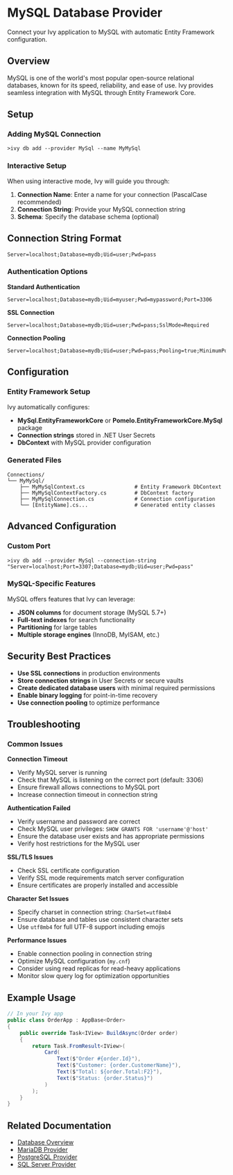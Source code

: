 # MySQL Database Provider

<Ingress>
Connect your Ivy application to MySQL with automatic Entity Framework configuration.
</Ingress>

## Overview

MySQL is one of the world's most popular open-source relational databases, known for its speed, reliability, and ease of use. Ivy provides seamless integration with MySQL through Entity Framework Core.

## Setup

### Adding MySQL Connection

```terminal
>ivy db add --provider MySql --name MyMySql
```

### Interactive Setup

When using interactive mode, Ivy will guide you through:

1. **Connection Name**: Enter a name for your connection (PascalCase recommended)
2. **Connection String**: Provide your MySQL connection string
3. **Schema**: Specify the database schema (optional)

## Connection String Format

```text
Server=localhost;Database=mydb;Uid=user;Pwd=pass
```

### Authentication Options

**Standard Authentication**
```text
Server=localhost;Database=mydb;Uid=myuser;Pwd=mypassword;Port=3306
```

**SSL Connection**
```text
Server=localhost;Database=mydb;Uid=user;Pwd=pass;SslMode=Required
```

**Connection Pooling**
```text
Server=localhost;Database=mydb;Uid=user;Pwd=pass;Pooling=true;MinimumPoolSize=1;MaximumPoolSize=20
```

## Configuration

### Entity Framework Setup

Ivy automatically configures:
- **MySql.EntityFrameworkCore** or **Pomelo.EntityFrameworkCore.MySql** package
- **Connection strings** stored in .NET User Secrets
- **DbContext** with MySQL provider configuration

### Generated Files

```text
Connections/
└── MyMySql/
    ├── MyMySqlContext.cs                # Entity Framework DbContext
    ├── MyMySqlContextFactory.cs         # DbContext factory
    ├── MyMySqlConnection.cs             # Connection configuration
    └── [EntityName].cs...               # Generated entity classes
```

## Advanced Configuration

### Custom Port

```terminal
>ivy db add --provider MySql --connection-string "Server=localhost;Port=3307;Database=mydb;Uid=user;Pwd=pass"
```

### MySQL-Specific Features

MySQL offers features that Ivy can leverage:
- **JSON columns** for document storage (MySQL 5.7+)
- **Full-text indexes** for search functionality
- **Partitioning** for large tables
- **Multiple storage engines** (InnoDB, MyISAM, etc.)

## Security Best Practices

- **Use SSL connections** in production environments
- **Store connection strings** in User Secrets or secure vaults
- **Create dedicated database users** with minimal required permissions
- **Enable binary logging** for point-in-time recovery
- **Use connection pooling** to optimize performance

## Troubleshooting

### Common Issues

**Connection Timeout**
- Verify MySQL server is running
- Check that MySQL is listening on the correct port (default: 3306)
- Ensure firewall allows connections to MySQL port
- Increase connection timeout in connection string

**Authentication Failed**
- Verify username and password are correct
- Check MySQL user privileges: `SHOW GRANTS FOR 'username'@'host'`
- Ensure the database user exists and has appropriate permissions
- Verify host restrictions for the MySQL user

**SSL/TLS Issues**
- Check SSL certificate configuration
- Verify SSL mode requirements match server configuration
- Ensure certificates are properly installed and accessible

**Character Set Issues**
- Specify charset in connection string: `CharSet=utf8mb4`
- Ensure database and tables use consistent character sets
- Use `utf8mb4` for full UTF-8 support including emojis

**Performance Issues**
- Enable connection pooling in connection string
- Optimize MySQL configuration (`my.cnf`)
- Consider using read replicas for read-heavy applications
- Monitor slow query log for optimization opportunities

## Example Usage

```csharp
// In your Ivy app
public class OrderApp : AppBase<Order>
{
    public override Task<IView> BuildAsync(Order order)
    {
        return Task.FromResult<IView>(
            Card(
                Text($"Order #{order.Id}"),
                Text($"Customer: {order.CustomerName}"),
                Text($"Total: ${order.Total:F2}"),
                Text($"Status: {order.Status}")
            )
        );
    }
}
```

## Related Documentation

- [Database Overview](../03_Db.md)
- [MariaDB Provider](MariaDB.md)
- [PostgreSQL Provider](PostgreSQL.md)
- [SQL Server Provider](SqlServer.md)